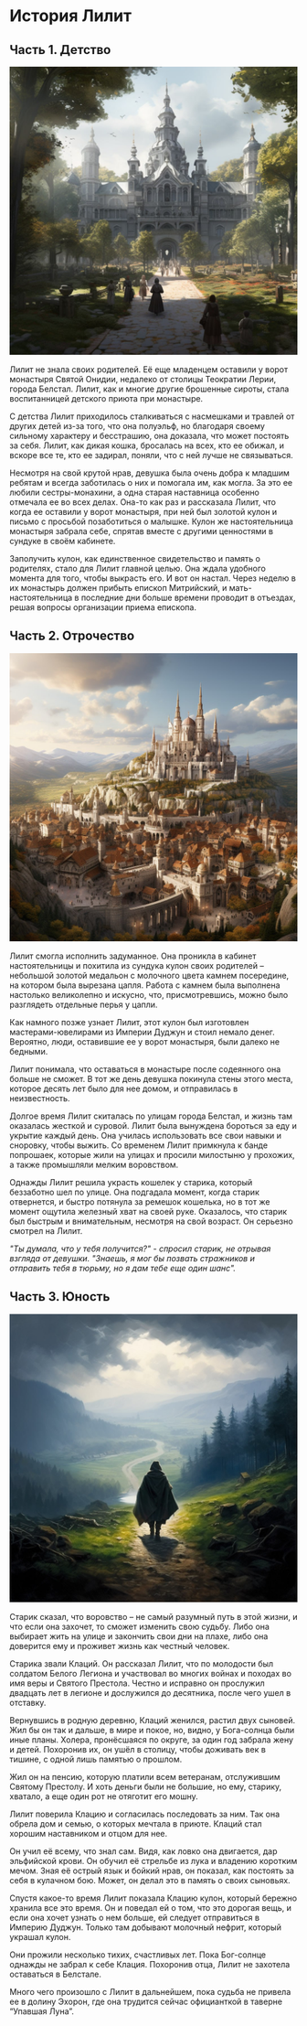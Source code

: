 # История Лилит
## Часть 1. Детство 

![](images/lilit_1.2x.jpg)

Лилит не знала своих родителей. Её еще младенцем оставили у ворот монастыря Святой Онидии, недалеко от столицы Теократии Лерии, города Белстал. Лилит, как и многие другие брошенные сироты, стала воспитанницей детского приюта при монастыре. 

С детства Лилит приходилось сталкиваться с насмешками и травлей от других детей из-за того, что она полуэльф, но благодаря своему сильному характеру и бесстрашию, она доказала, что может постоять за себя. Лилит, как дикая кошка, бросалась на всех, кто ее обижал, и вскоре все те, кто ее задирал, поняли, что с ней лучше не связываться. 

Несмотря на свой крутой нрав, девушка была очень добра к младшим ребятам и всегда заботилась о них и помогала им, как могла. За это ее любили сестры-монахини, а одна старая наставница особенно отмечала ее во всех делах. Она-то как раз и рассказала Лилит, что когда ее оставили у ворот монастыря, при ней был золотой кулон и письмо с просьбой позаботиться о малышке. Кулон же настоятельница монастыря забрала себе, спрятав вместе с другими ценностями в сундуке в своём кабинете.

Заполучить кулон, как единственное свидетельство и память о родителях, стало для Лилит главной целью. Она ждала удобного момента для того, чтобы выкрасть его. И вот он настал. Через неделю в их монастырь должен прибыть епископ Митрийский, и мать-настоятельница в последние дни больше времени проводит в отъездах, решая вопросы организации приема епископа.   


## Часть 2. Отрочество

![](images/lilit_3.2x.jpg)

Лилит смогла исполнить задуманное. Она проникла в кабинет настоятельницы и похитила из сундука кулон своих родителей – небольшой золотой медальон с молочного цвета камнем посередине, на котором была вырезана цапля. Работа с камнем была выполнена настолько великолепно и искусно, что, присмотревшись, можно было разглядеть отдельные перья у цапли. 

Как намного позже узнает Лилит, этот кулон был изготовлен мастерами-ювелирами из Империи Дуджун и стоил немало денег. Вероятно, люди, оставившие ее у ворот монастыря, были далеко не бедными. 

Лилит понимала, что оставаться в монастыре после содеянного она больше не сможет. В тот же день девушка покинула стены этого места, которое десять лет было для нее домом, и отправилась в неизвестность. 

Долгое время Лилит скиталась по улицам города Белстал, и жизнь там оказалась жесткой и суровой. Лилит была вынуждена бороться за еду и укрытие каждый день. Она училась использовать все свои навыки и сноровку, чтобы выжить. Со временем Лилит примкнула к банде попрошаек, которые жили на улицах и просили милостыню у прохожих, а также промышляли мелким воровством. 

Однажды Лилит решила украсть кошелек у старика, который беззаботно шел по улице. Она подгадала момент, когда старик отвернется, и быстро потянула за ремешок кошелька, но в тот же момент ощутила железный хват на своей руке. Оказалось, что старик был быстрым и внимательным, несмотря на свой возраст. Он серьезно смотрел на Лилит. 

*"Ты думала, что у тебя получится?" - спросил старик, не отрывая взгляда от девушки. "Знаешь, я мог бы позвать стражников и отправить тебя в тюрьму, но я дам тебе еще один шанс".*

## Часть 3. Юность

![](images/lilit_2.2x.jpg)

Старик сказал, что воровство – не самый разумный путь в этой жизни, и что если она захочет, то сможет изменить свою судьбу. Либо она выбирает жить на улице и закончить свои дни на плахе, либо она доверится ему и проживет жизнь как честный человек. 

Старика звали Клаций. Он рассказал Лилит, что по молодости был солдатом Белого Легиона и участвовал во многих войнах и походах во имя веры и Святого Престола. Честно и исправно он прослужил двадцать лет в легионе и дослужился до десятника, после чего ушел в отставку. 

Вернувшись в родную деревню, Клаций женился, растил двух сыновей. Жил бы он так и дальше, в мире и покое, но, видно, у Бога-солнца были иные планы. Холера, пронёсшаяся по округе, за один год забрала жену и детей. Похоронив их, он ушёл в столицу, чтобы доживать век в тишине, с одной лишь памятью о прошлом.

Жил он на пенсию, которую платили всем ветеранам, отслужившим Святому Престолу. И хоть деньги были не большие, но ему, старику, хватало, а еще один рот не отяготит его мошну. 

Лилит поверила Клацию и согласилась последовать за ним. Так она обрела дом и семью, о которых мечтала в приюте. Клаций стал хорошим наставником и отцом для нее.

Он учил её всему, что знал сам. Видя, как ловко она двигается, дар эльфийской крови. Он обучил её стрельбе из лука и владению коротким мечом. Зная её острый язык и бойкий нрав, он показал, как постоять за себя в кулачном бою. Может, он делал это в память о своих сыновьях.

Спустя какое-то время Лилит показала Клацию кулон, который бережно хранила все это время. Он и поведал ей о том, что это дорогая вещь, и если она хочет узнать о нем больше, ей следует отправиться в Империю Дуджун. Только там добывают молочный нефрит, который украшал кулон. 

Они прожили несколько тихих, счастливых лет. Пока Бог-солнце однажды не забрал к себе Клация. Похоронив отца, Лилит не захотела оставаться в Белстале.

Много чего произошло с Лилит в дальнейшем, пока судьба не привела ее в долину Эхорон, где она трудится сейчас официанткой в таверне “Упавшая Луна”. 

